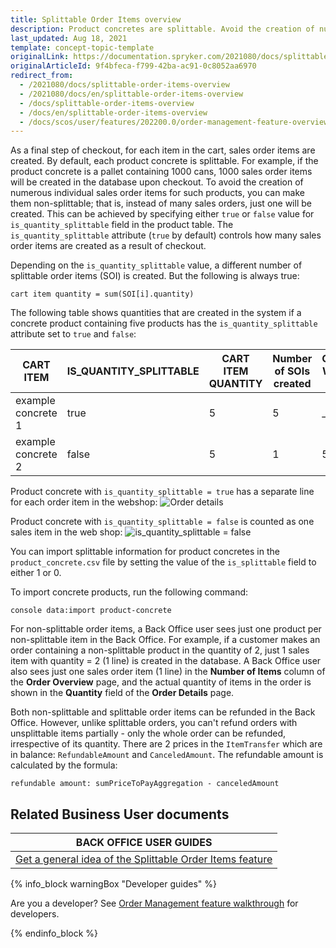 ```yaml
---
title: Splittable Order Items overview
description: Product concretes are splittable. Avoid the creation of numerous sales order items, make them non-splittable (no many sales orders, only one will be created).
last_updated: Aug 18, 2021
template: concept-topic-template
originalLink: https://documentation.spryker.com/2021080/docs/splittable-order-items-overview
originalArticleId: 9f4bfeca-f799-42ba-ac91-0c8052aa6970
redirect_from:
  - /2021080/docs/splittable-order-items-overview
  - /2021080/docs/en/splittable-order-items-overview
  - /docs/splittable-order-items-overview
  - /docs/en/splittable-order-items-overview
  - /docs/scos/user/features/202200.0/order-management-feature-overview/splittable-order-items-overview.html
---
```


As a final step of checkout, for each item in the cart, sales order items are created. By default, each product concrete is splittable. For example, if the product concrete is a pallet containing 1000 cans, 1000 sales order items will be created in the database upon checkout. To avoid the creation of numerous individual sales order items for such products, you can make them non-splittable; that is, instead of many sales orders, just one will be created. This can be achieved by specifying either `true` or `false` value for `is_quantity_splittable` field in the product table. The `is_quantity_splittable` attribute (`true` by default) controls how many sales order items are created as a result of checkout.

Depending on the `is_quantity_splittable` value, a different number of splittable order items (SOI) is created. But the following is always true:

```
cart item quantity = sum(SOI[i].quantity)
```

The following table shows quantities that are created in the system if a concrete product containing five products has the `is_quantity_splittable` attribute set to `true` and `false`:

| CART ITEM | IS_QUANTITY_SPLITTABLE | CART ITEM QUANTITY | Number of SOIs created | QUANTITIES WITHIN THE SOIS |
| --- | --- | --- | --- | --- |
| example concrete 1 | true | 5 | 5 | _1 |
| example concrete 2 | false | 5 | 1 | 5 |

Product concrete with `is_quantity_splittable = true` has a separate line for each order item in the webshop:
![Order details](https://spryker.s3.eu-central-1.amazonaws.com/docs/Features/Order+Management/Splittable+Order+Items/Splittable+Order+Items+Feature+Overview/SOI.png)

Product concrete with `is_quantity_splittable = false` is counted as one sales item in the web shop:
![is_quantity_splittable = false](https://spryker.s3.eu-central-1.amazonaws.com/docs/Features/Order+Management/Splittable+Order+Items/Splittable+Order+Items+Feature+Overview/SOI-false.png)

You can import splittable information for product concretes in the `product_concrete.csv` file by setting the value of the `is_splittable` field to either 1 or 0.

To import concrete products, run the following command:

`console data:import product-concrete`

For non-splittable order items, a Back Office user sees just one product per non-splittable item in the Back Office. For example, if a customer makes an order containing a non-splittable product in the quantity of 2, just 1 sales item with quantity = 2 (1 line) is created in the database. A Back Office user also sees just one sales order item (1 line) in the **Number of Items** column of the **Order Overview** page, and the actual quantity of items in the order is shown in the **Quantity** field of the **Order Details** page.

Both non-splittable and splittable order items can be refunded in the Back Office. However, unlike splittable orders, you can't refund orders with unsplittable items partially - only the whole order can be refunded, irrespective of its quantity. There are 2 prices in the `ItemTransfer` which are in balance: `RefundableAmount` and `CanceledAmount`. The refundable amount is calculated by the formula:

`refundable amount: sumPriceToPayAggregation - canceledAmount`

## Related Business User documents

|BACK OFFICE USER GUIDES|
|---|
| [Get a general idea of the Splittable Order Items feature](/docs/scos/user/features/{{page.version}}/order-management-feature-overview/splittable-order-items-overview.html)  |

{% info_block warningBox "Developer guides" %}

Are you a developer? See [Order Management feature walkthrough](/docs/scos/dev/feature-walkthroughs/{{page.version}}/order-management-feature-walkthrough/order-management-feature-wakthrough.html) for developers.

{% endinfo_block %}

